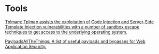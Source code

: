 # Tools

[Tplmam: Tplmap assists the exploitation of Code Injection and Server-Side Template Injection vulnerabilities with a number of sandbox escape techniques to get access to the underlying operating system.](https://github.com/epinna/tplmap)

[PayloadsAllTheThings: A list of useful payloads and bypasses for Web Application Security.](https://github.com/swisskyrepo/PayloadsAllTheThings)

